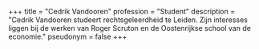 +++
title       = "Cedrik Vandooren"
profession  = "Student"
description = "Cedrik Vandooren studeert rechtsgeleerdheid te Leiden. Zijn interesses liggen bij de werken van Roger Scruton en de Oostenrijkse school van de economie."
pseudonym   = false
+++
